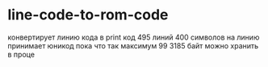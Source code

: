 # line-code-to-rom-code
конвертирует линию кода в print код
495 линий
400 символов на линию
принимает юникод
пока что так
максимум 99 3185 байт можно хранить в проце
